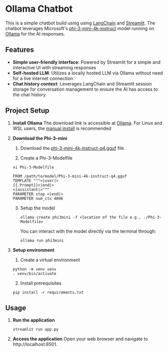 # Ollama Chatbot

This is a simple chatbot build using using [LangChain](https://github.com/langchain-ai/langchain) and [Streamlit](https://streamlit.io/). The chatbot leverages Microsoft's [phi-3-mini-4k-instruct](https://huggingface.co/microsoft/Phi-3-mini-4k-instruct) model running on [Ollama](https://ollama.com/) for the AI responses.

## Features
- **Simple user-friendly interface**: Powered by Streamlit for a simple and interactive UI with streaming responses
- **Self-hosted LLM**: Utilizes a locally hosted LLM via Ollama without need for a live internet connection
- **Chat history context**: Leverages LangChain and Streamlit session storage for conversation management to ensure the AI has access to the chat history.

## Project Setup
1. **Install Ollama**
  The download link is accessible at [Ollama](https://ollama.com/). For Linux and WSL users, the [manual install](https://github.com/ollama/ollama/blob/main/docs/linux.md) is recommended
2. **Download the Phi-3-mini**
    1. Download the [phi-3-mini-4k-instruct-q4.gguf](https://huggingface.co/microsoft/Phi-3-mini-4k-instruct-gguf/blob/main/Phi-3-mini-4k-instruct-q4.gguf) file.

    2. Create a Phi-3-Modelfile
       
      ```
      vi Phi-3-Modelfile
      ```
      ```
      FROM /path/to/model/Phi-3-mini-4k-instruct-q4.gguf
      TEMPLATE """<|user|>
      {{.Prompt}}<|end|>
      <|assistant|>"""
      PARAMETER stop <|end|>
      PARAMETER num_ctx 4096
      ```
      
    3. Setup the model
       
       ```
       ollama create phi3mini -f <location of the file e.g., ./Phi-3-Modelfile>
       ```
       You can interact with the model directly via the terminal through:
       ```
       ollama run phi3mini
       ```
3. **Setup environment**
    1. Create a virtual environment
       
      ```
      python -m venv venv
      . venv/bin/activate
      ```
   
    2. Install prerequisites
      ```
      pip install -r requirements.txt
      ```

## Usage
1. **Run the application**
   
     ```
     streamlit run app.py
     ```
3. **Access the application**
   Open your web browser and navigate to http://localhost:8501.
